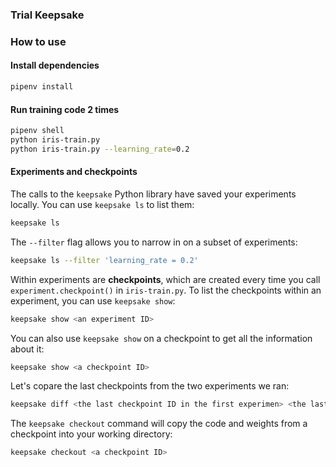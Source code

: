 ### Trial Keepsake

### How to use
#### Install dependencies
```bash
pipenv install
```

#### Run training code 2 times
```bash
pipenv shell
python iris-train.py
python iris-train.py --learning_rate=0.2
```

#### Experiments and checkpoints
The calls to the `keepsake` Python library have saved your experiments locally.
You can use `keepsake ls` to list them:
```bash
keepsake ls
```
The `--filter` flag allows you to narrow in on a subset of experiments:
```bash
keepsake ls --filter 'learning_rate = 0.2'
```
Within experiments are **checkpoints**, which are created every time you call `experiment.checkpoint()` in `iris-train.py`.
To list the checkpoints within an experiment, you can use `keepsake show`:
```bash
keepsake show <an experiment ID>
```
You can also use `keepsake show` on a checkpoint to get all the information about it:
```bash
keepsake show <a checkpoint ID>
```
Let's copare the last checkpoints from the two experiments we ran:
```bash
keepsake diff <the last checkpoint ID in the first experimen> <the last checkpoint ID in the second experiment>
```
The `keepsake checkout` command will copy the code and weights from a checkpoint into your working directory:
```bash
keepsake checkout <a checkpoint ID>
```
